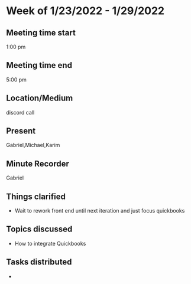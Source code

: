 # Week of 1/23/2022 - 1/29/2022
## Meeting time start
1:00 pm
## Meeting time end
5:00 pm
## Location/Medium
discord call
## Present
Gabriel,Michael,Karim
## Minute Recorder
Gabriel
## Things clarified
 * Wait to rework front end until next iteration and just focus quickbooks
## Topics discussed
 * How to integrate Quickbooks
## Tasks distributed
 * 
